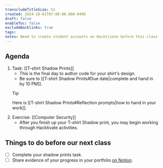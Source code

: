 ```yaml
---
transcludeTitleSize: h2
created: 2024-10-01T07:00:00.000-0400
draft: false
enableToc: false
excludeBacklinks: true
tags:
notes: Need to create student accounts on Hacktivate before this class.
---
```

## Agenda
1. Task: [[T-shirt Shadow Prints]]
	- This is the final day to author code for your shirt's design.
	- Be sure to [[T-shirt Shadow Prints#Due date|complete and hand in by 10 PM]].
	> [!TIP]
	> 
	> Here is [[T-shirt Shadow Prints#Reflection prompts|how to hand in your work]].
1. Exercise: [[Computer Security]]
	- After you finish up your T-shirt Shadow print, you may begin working through Hacktivate activities.
## Things to do before our next class
- [ ] Complete your shadow prints task.
- [ ] Share evidence of your progress in your portfolio [on Notion](https://notion.so).